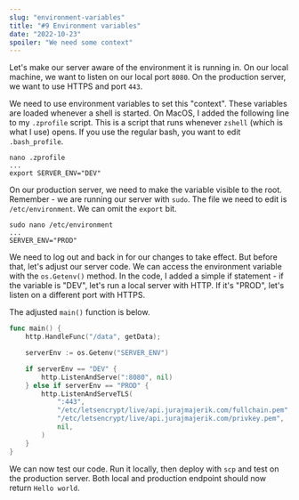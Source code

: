 ```yaml
---
slug: "environment-variables"
title: "#9 Environment variables"
date: "2022-10-23"
spoiler: "We need some context"
---
```

Let's make our server aware of the environment it is running in. On our local machine, we want to listen on our local port ```8080```. On the production server, we want to use HTTPS and port ```443```.

We need to use environment variables to set this "context". These variables are loaded whenever a shell is started. On MacOS, I added the following line to my ```.zprofile``` script. This is a script that runs whenever ```zshell``` (which is what I use) opens. If you use the regular bash, you want to edit ```.bash_profile```.

```
nano .zprofile
...
export SERVER_ENV="DEV"
```

On our production server, we need to make the variable visible to the root. Remember - we are running our server with ```sudo```. The file we need to edit is ```/etc/environment```. We can omit the ```export``` bit.
```
sudo nano /etc/environment
...
SERVER_ENV="PROD"
```

We need to log out and back in for our changes to take effect. But before that, let's adjust our server code. We can access the environment variable with the ```os.Getenv()``` method. In the code, I added a simple if statement - if the variable is "DEV", let's run a local server with HTTP. If it's "PROD", let's listen on a different port with HTTPS.

The adjusted ```main()``` function is below.

```go
func main() {
	http.HandleFunc("/data", getData);

	serverEnv := os.Getenv("SERVER_ENV")

	if serverEnv == "DEV" {
		http.ListenAndServe(":8080", nil)
	} else if serverEnv == "PROD" {
		http.ListenAndServeTLS(
			":443",
			"/etc/letsencrypt/live/api.jurajmajerik.com/fullchain.pem",
			"/etc/letsencrypt/live/api.jurajmajerik.com/privkey.pem",
			nil,
		)
	}
}
```

We can now test our code. Run it locally, then deploy with ```scp``` and test on the production server. Both local and production endpoint should now return ```Hello world```.